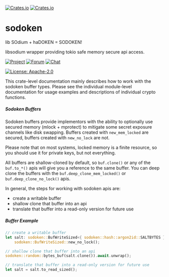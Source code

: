 <a href="https://github.com/holochain/sodoken/blob/master/LICENSE-APACHE">![Crates.io](https://img.shields.io/crates/l/sodoken)</a>
<a href="https://crates.io/crates/sodoken">![Crates.io](https://img.shields.io/crates/v/sodoken)</a>

# sodoken

lib SOdium + haDOKEN = SODOKEN!

libsodium wrapper providing tokio safe memory secure api access.

[![Project](https://img.shields.io/badge/project-holochain-blue.svg?style=flat-square)](http://holochain.org/)
[![Forum](https://img.shields.io/badge/chat-forum%2eholochain%2enet-blue.svg?style=flat-square)](https://forum.holochain.org)
[![Chat](https://img.shields.io/badge/chat-chat%2eholochain%2enet-blue.svg?style=flat-square)](https://chat.holochain.org)

[![License: Apache-2.0](https://img.shields.io/badge/License-Apache%202.0-blue.svg)](https://www.apache.org/licenses/LICENSE-2.0)

This crate-level documentation mainly describes how to work with the
sodoken buffer types. Please see the individual module-level documentation
for usage examples and descriptions of individual crypto functions.

##### Sodoken Buffers

Sodoken buffers provide implementors with the ability to optionally
use secured memory (mlock + mprotect) to mitigate some secret exposure
channels like disk swapping. Buffers created with `new_mem_locked`
are secured, buffers created with `new_no_lock` are not.

Please note that on most systems, locked memory is a finite resource,
so you should use it for private keys, but not everything.

All buffers are shallow-cloned by default, so `buf.clone()` or any of the
`buf.to_*()` apis will give you a reference to the same buffer. You
can deep clone the buffers with the `buf.deep_clone_mem_locked()` or
`buf.deep_clone_no_lock()` apis.

In general, the steps for working with sodoken apis are:
- create a writable buffer
- shallow clone that buffer into an api
- translate that buffer into a read-only version for future use

##### Buffer Example

```rust
// create a writable buffer
let salt: sodoken::BufWriteSized<{ sodoken::hash::argon2id::SALTBYTES }> =
    sodoken::BufWriteSized::new_no_lock();

// shallow clone that buffer into an api
sodoken::random::bytes_buf(salt.clone()).await.unwrap();

// translate that buffer into a read-only version for future use
let salt = salt.to_read_sized();
```
